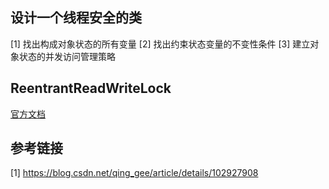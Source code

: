 ## 设计一个线程安全的类
[1] 找出构成对象状态的所有变量
[2] 找出约束状态变量的不变性条件
[3] 建立对象状态的并发访问管理策略

## ReentrantReadWriteLock
[官方文档](https://docs.oracle.com/javase/6/docs/api/java/util/concurrent/locks/ReentrantReadWriteLock.html)


## 参考链接
[1] https://blog.csdn.net/qing_gee/article/details/102927908